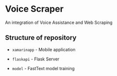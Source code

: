 # Voice Scraper
An integration of Voice Assistance and Web Scraping


## Structure of repository

* `xamarinapp` - Mobile application

* `flaskapi` - Flask Server

* `model` - FastText model training

